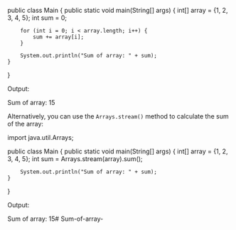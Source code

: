 
public class Main {
    public static void main(String[] args) {
        int[] array = {1, 2, 3, 4, 5};
        int sum = 0;

        for (int i = 0; i < array.length; i++) {
            sum += array[i];
        }

        System.out.println("Sum of array: " + sum);
    }
}


Output:

Sum of array: 15

Alternatively, you can use the `Arrays.stream()` method to calculate the sum of the array:


import java.util.Arrays;

public class Main {
    public static void main(String[] args) {
        int[] array = {1, 2, 3, 4, 5};
        int sum = Arrays.stream(array).sum();

        System.out.println("Sum of array: " + sum);
    }
}

Output:

Sum of array: 15# Sum-of-array-
